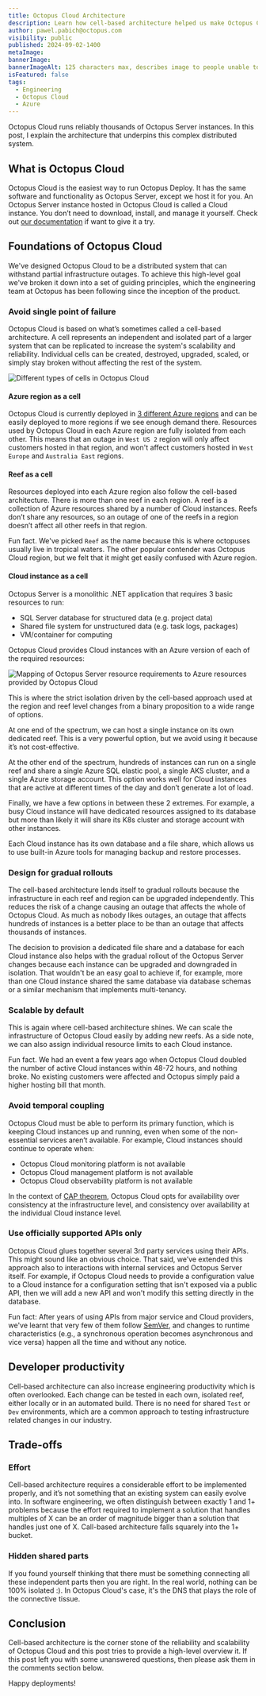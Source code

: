 ```yaml
---
title: Octopus Cloud Architecture
description: Learn how cell-based architecture helped us make Octopus Cloud reliable and scalable.
author: pawel.pabich@octopus.com
visibility: public
published: 2024-09-02-1400
metaImage: 
bannerImage: 
bannerImageAlt: 125 characters max, describes image to people unable to see it.
isFeatured: false
tags: 
  - Engineering
  - Octopus Cloud
  - Azure
---
```


Octopus Cloud runs reliably thousands of Octopus Server instances. In this post, I explain the architecture that underpins this complex distributed system.

## What is Octopus Cloud

Octopus Cloud is the easiest way to run Octopus Deploy. It has the same software and functionality as Octopus Server, except we host it for you. An Octopus Server instance hosted in Octopus Cloud is called a Cloud instance. You don’t need to download, install, and manage it yourself. Check out [our documentation](https://octopus.com/docs/octopus-cloud) if want to give it a try.

## Foundations of Octopus Cloud

We've designed Octopus Cloud to be a distributed system that can withstand partial infrastructure outages. To achieve this high-level goal we've broken it down into a set of guiding principles, which the engineering team at Octopus has been following since the inception of the product.

### Avoid single point of failure

Octopus Cloud is based on what’s sometimes called a cell-based architecture. A cell represents an independent and isolated part of a larger system that can be replicated to increase the system's scalability and reliability. Individual cells can be created, destroyed, upgraded, scaled, or simply stay broken without affecting the rest of the system.

![Different types of cells in Octopus Cloud](cells.png)

#### Azure region as a cell

Octopus Cloud is currently deployed in [3 different Azure regions](https://octopus.com/docs/octopus-cloud#octopus-cloud-hosting-locations) and can be easily deployed to more regions if we see enough demand there. Resources used by Octopus Cloud in each Azure region are fully isolated from each other. This means that an outage in `West US 2` region will only affect customers hosted in that region, and won't affect customers hosted in `West Europe` and `Australia East` regions.

#### Reef as a cell

Resources deployed into each Azure region also follow the cell-based architecture. There is more than one reef in each region. A reef is a collection of Azure resources shared by a number of Cloud instances. Reefs don’t share any resources, so an outage of one of the reefs in a region doesn’t affect all other reefs in that region.  

Fun fact. We've picked `Reef` as the name because this is where octopuses usually live in tropical waters. The other popular contender was Octopus Cloud region, but we felt that it might get easily confused with Azure region.

#### Cloud instance as a cell

Octopus Server is a monolithic .NET application that requires 3 basic resources to run:
* SQL Server database for structured data (e.g. project data)
* Shared file system for unstructured data (e.g. task logs, packages)
* VM/container for computing

Octopus Cloud provides Cloud instances with an Azure version of each of the required resources:

![Mapping of Octopus Server resource requirements to Azure resources provided by Octopus Cloud](resources.png)

This is where the strict isolation driven by the cell-based approach used at the region and reef level changes from a binary proposition to a wide range of options. 

At one end of the spectrum, we can host a single instance on its own dedicated reef. This is a very powerful option, but we avoid using it because it’s not cost-effective.

At the other end of the spectrum, hundreds of instances can run on a single reef and share a single Azure SQL elastic pool, a single AKS cluster, and a single Azure storage account. This option works well for Cloud instances that are active at different times of the day and don’t generate a lot of load.

Finally, we have a few options in between these 2 extremes. For example, a busy Cloud instance will have dedicated resources assigned to its database but more than likely it will share its K8s cluster and storage account with other instances.
 
Each Cloud instance has its own database and a file share, which allows us to use built-in Azure tools for managing backup and restore processes.

### Design for gradual rollouts

The cell-based architecture lends itself to gradual rollouts because the infrastructure in each reef and region can be upgraded independently. This reduces the risk of a change causing an outage that affects the whole of Octopus Cloud. As much as nobody likes outages, an outage that affects hundreds of instances is a better place to be than an outage that affects thousands of instances. 

The decision to provision a dedicated file share and a database for each Cloud instance also helps with the gradual rollout of the Octopus Server changes because each instance can be upgraded and downgraded in isolation. That wouldn't be an easy goal to achieve if, for example, more than one Cloud instance shared the same database via database schemas or a similar mechanism that implements multi-tenancy.

### Scalable by default

This is again where cell-based architecture shines. We can scale the infrastructure of Octopus Cloud easily by adding new reefs. As a side note, we can also assign individual resource limits to each Cloud instance.

Fun fact. We had an event a few years ago when Octopus Cloud doubled the number of active Cloud instances within 48-72 hours, and nothing broke. No existing customers were affected and Octopus simply paid a higher hosting bill that month.

### Avoid temporal coupling

Octopus Cloud must be able to perform its primary function, which is keeping Cloud instances up and running, even when some of the non-essential services aren’t available. For example, Cloud instances should continue to operate when:

* Octopus Cloud monitoring platform is not available
* Octopus Cloud management platform is not available
* Octopus Cloud observability platform is not available

In the context of [CAP theorem](https://en.wikipedia.org/wiki/CAP_theorem), Octopus Cloud opts for availability over consistency at the infrastructure level, and consistency over availability at the individual Cloud instance level.

### Use officially supported APIs only

Octopus Cloud glues together several 3rd party services using their APIs. This might sound like an obvious choice. That said, we’ve extended this approach also to interactions with internal services and Octopus Server itself. For example, if Octopus Cloud needs to provide a configuration value to a Cloud instance for a configuration setting that isn't exposed via a public API, then we will add a new API and won't modify this setting directly in the database.

Fun fact: After years of using APIs from major service and Cloud providers, we've learnt that very few of them follow [SemVer](https://semver.org/), and changes to runtime characteristics (e.g., a synchronous operation becomes asynchronous and vice versa) happen all the time and without any notice. 

## Developer productivity

Cell-based architecture can also increase engineering productivity which is often overlooked. Each change can be tested in each own, isolated reef, either locally or in an automated build. There is no need for shared `Test` or `Dev` environments, which are a common approach to testing infrastructure related changes in our industry.

## Trade-offs 

### Effort

Cell-based architecture requires a considerable effort to be implemented properly, and it’s not something that an existing system can easily evolve into. In software engineering, we often distinguish between exactly 1 and 1+ problems because the effort required to implement a solution that handles multiples of X can be an order of magnitude bigger than a solution that handles just one of X.  Call-based architecture falls squarely into the 1+ bucket. 

### Hidden shared parts

If you found yourself thinking that there must be something connecting all these independent  parts then you are right. In the real world, nothing can be 100% isolated :). In Octopus Cloud's case, it's the DNS that plays the role of the connective tissue.

## Conclusion

Cell-based architecture is the corner stone of the reliability and scalability of Octopus Cloud and this post tries to provide a high-level overview it. If this post left you with some unanswered questions, then please ask them in the comments section below.

Happy deployments!
